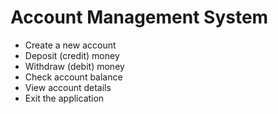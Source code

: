#  Account Management System 





- Create a new account
- Deposit (credit) money
- Withdraw (debit) money
- Check account balance
- View account details
- Exit the application

